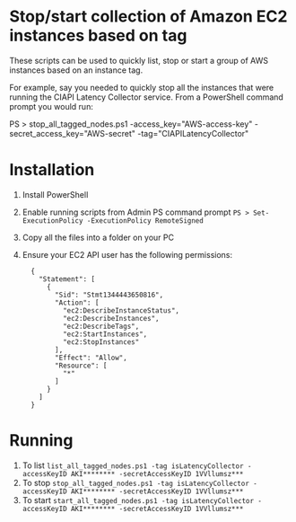 Stop/start collection of Amazon EC2 instances based on tag
======================================================

These scripts can be used to quickly list, stop or start a group of AWS instances based
on an instance tag.

For example, say you needed to quickly stop all the instances that were running 
the CIAPI Latency Collector service.  From a PowerShell command prompt you would run:

PS > stop_all_tagged_nodes.ps1 -access_key="AWS-access-key" -secret_access_key="AWS-secret" -tag="CIAPILatencyCollector"

Installation
============

1. Install PowerShell
1. Enable running scripts from Admin PS command prompt ```PS > Set-ExecutionPolicy -ExecutionPolicy RemoteSigned```
1. Copy all the files into a folder on your PC
1. Ensure your EC2 API user has the following permissions:

         {
           "Statement": [
             {
               "Sid": "Stmt1344443650816",
               "Action": [
                 "ec2:DescribeInstanceStatus",
                 "ec2:DescribeInstances",
                 "ec2:DescribeTags",
                 "ec2:StartInstances",
                 "ec2:StopInstances"
               ],
               "Effect": "Allow",
               "Resource": [
                 "*"
               ]
             }
           ]
         }

Running
=======

1.  To list ```list_all_tagged_nodes.ps1 -tag isLatencyCollector -accessKeyID AKI******** -secretAccessKeyID 1VVllumsz*** ```
1.  To stop ```stop_all_tagged_nodes.ps1 -tag isLatencyCollector -accessKeyID AKI******** -secretAccessKeyID 1VVllumsz*** ```
1.  To start ```start_all_tagged_nodes.ps1 -tag isLatencyCollector -accessKeyID AKI******** -secretAccessKeyID 1VVllumsz*** ```
